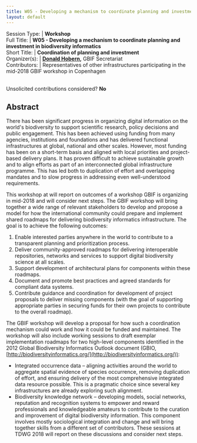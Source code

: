 ```yaml
---
title: W05 - Developing a mechanism to coordinate planning and investment in biodiversity informatics
layout: default
---
```



Session Type: | **Workshop**  
Full Title:   | **W05 - Developing a mechanism to coordinate planning and investment in biodiversity informatics**  
Short Title:  | **Coordination of planning and investment**  
Organizer(s): | **[Donald Hobern](mailto:dhobern@gbif.org),** GBIF Secretariat  
Contributors: | Representatives of other infrastructures participating in the mid-2018 GBIF workshop in Copenhagen  

<p><br />Unsolicited contributions considered?  <strong>No</strong></p>  

<!--
**How many 80-minute sessions are you requesting?** 2
Technical Requirements: | No
-->

## Abstract 

There has been significant progress in organizing digital information on the world's biodiversity to support scientific research, policy decisions and public engagement. This has been achieved using funding from many agencies, institutions and foundations and has delivered functional infrastructures at global, national and other scales. However, most funding has been on a short-term basis and aligned with local priorities and project-based delivery plans. It has proven difficult to achieve sustainable growth and to align efforts as part of an interconnected global infrastructure programme. This has led both to duplication of effort and overlapping mandates and to slow progress in addressing even well-understood requirements.

This workshop at will report on outcomes of a workshop GBIF is organizing in mid-2018 and will consider next steps. The GBIF workshop will bring together a wide range of relevant stakeholders to develop and propose a model for how the international community could prepare and implement shared roadmaps for delivering biodiversity informatics infrastructure. The goal is to achieve the following outcomes: 
1.	Enable interested parties anywhere in the world to contribute to a transparent planning and prioritization process. 
2.	Deliver community-approved roadmaps for delivering interoperable repositories, networks and services to support digital biodiversity science at all scales. 
3.	Support development of architectural plans for components within these roadmaps. 
4.	Document and promote best practices and agreed standards for compliant data systems. 
5.	Contribute guidance and coordination for development of project proposals to deliver missing components (with the goal of supporting appropriate parties in securing funds for their own projects to contribute to the overall roadmap). 

The GBIF workshop will develop a proposal for how such a coordination mechanism could work and how it could be funded and maintained. The workshop will also include working sessions to draft exemplar implementation roadmaps for two high-level components identified in the 2012 Global Biodiversity Informatics Outlook document (GBIO, [http://biodiversityinformatics.org/](http://biodiversityinformatics.org/)): 
* Integrated occurrence data – aligning activities around the world to aggregate spatial evidence of species occurrence, removing duplication of effort, and ensuring delivery of the most comprehensive integrated data resource possible. This is a pragmatic choice since several key infrastructures are already exploring such alignment. 
* Biodiversity knowledge network – developing models, social networks, reputation and recognition systems to empower and reward professionals and knowledgeable amateurs to contribute to the curation and improvement of digital biodiversity information. This component involves mostly sociological integration and change and will bring together skills from a different set of contributors. These sessions at TDWG 2018 will report on these discussions and consider next steps.

